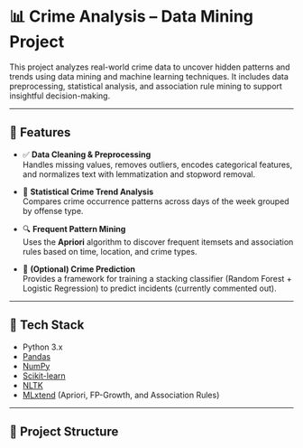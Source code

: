 # 📊 Crime Analysis – Data Mining Project

This project analyzes real-world crime data to uncover hidden patterns and trends using data mining and machine learning techniques. It includes data preprocessing, statistical analysis, and association rule mining to support insightful decision-making.

---

## 📌 Features

- ✅ **Data Cleaning & Preprocessing**  
  Handles missing values, removes outliers, encodes categorical features, and normalizes text with lemmatization and stopword removal.

- 📅 **Statistical Crime Trend Analysis**  
  Compares crime occurrence patterns across days of the week grouped by offense type.

- 🔍 **Frequent Pattern Mining**  
  Uses the **Apriori** algorithm to discover frequent itemsets and association rules based on time, location, and crime types.

- 🤖 **(Optional) Crime Prediction**  
  Provides a framework for training a stacking classifier (Random Forest + Logistic Regression) to predict incidents (currently commented out).

---

## 🧰 Tech Stack

- Python 3.x  
- [Pandas](https://pandas.pydata.org/)  
- [NumPy](https://numpy.org/)  
- [Scikit-learn](https://scikit-learn.org/)  
- [NLTK](https://www.nltk.org/)  
- [MLxtend](http://rasbt.github.io/mlxtend/) (Apriori, FP-Growth, and Association Rules)

---

## 📁 Project Structure

